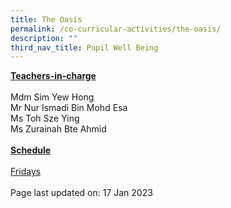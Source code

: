 ```yaml
---
title: The Oasis
permalink: /co-curricular-activities/the-oasis/
description: ""
third_nav_title: Pupil Well Being
---
```


<p><u><strong>Teachers-in-charge</strong></u><br /><br />Mdm Sim Yew Hong<br/>Mr Nur Ismadi Bin Mohd Esa<br />Ms Toh Sze Ying<br />Ms Zurainah Bte Ahmid<br /><br /><u><strong>Schedule</strong></u><br /><br /><u>Fridays</u><br /><br />Page last updated on: 17 Jan 2023</p>